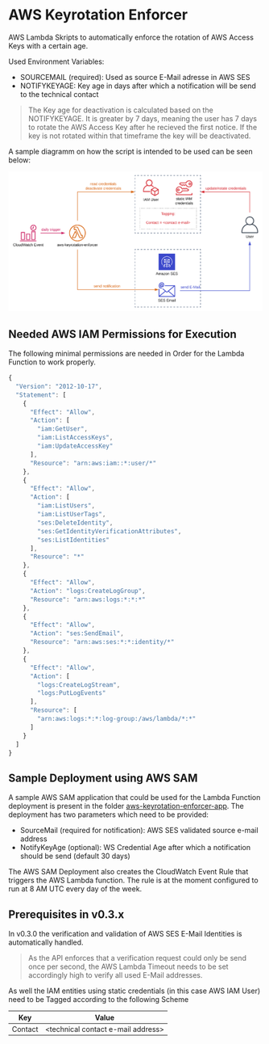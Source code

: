 # AWS Keyrotation Enforcer
AWS Lambda Skripts to automatically enforce the rotation of AWS Access Keys with a certain age.

Used Environment Variables:
- SOURCEMAIL (required): Used as source E-Mail adresse in AWS SES
- NOTIFYKEYAGE: Key age in days after which a notification will be send to the technical contact

> The Key age for deactivation is calculated based on the NOTIFYKEYAGE. It is greater by 7 days, meaning the user has 7 days to rotate the AWS Access Key after he recieved the first notice. If the key is not rotated within that timeframe the key will be deactivated.

A sample diagramm on how the script is intended to be used can be seen below:

![Architecture Diagramm](assets/aws-keyrotation-enforcer.svg)

## Needed AWS IAM Permissions for Execution

The following minimal permissions are needed in Order for the Lambda Function to work properly.

```javascript
{
  "Version": "2012-10-17",
  "Statement": [
    {
      "Effect": "Allow",
      "Action": [
        "iam:GetUser",
        "iam:ListAccessKeys",
        "iam:UpdateAccessKey"
      ],
      "Resource": "arn:aws:iam::*:user/*"
    },
    {
      "Effect": "Allow",
      "Action": [
        "iam:ListUsers",
        "iam:ListUserTags",
        "ses:DeleteIdentity",
        "ses:GetIdentityVerificationAttributes",
        "ses:ListIdentities"
      ],
      "Resource": "*"
    },
    {
      "Effect": "Allow",
      "Action": "logs:CreateLogGroup",
      "Resource": "arn:aws:logs:*:*:*"
    },
    {
      "Effect": "Allow",
      "Action": "ses:SendEmail",
      "Resource": "arn:aws:ses:*:*:identity/*"
    },
    {
      "Effect": "Allow",
      "Action": [
        "logs:CreateLogStream",
        "logs:PutLogEvents"
      ],
      "Resource": [
        "arn:aws:logs:*:*:log-group:/aws/lambda/*:*"
      ]
    }
  ]
}
```

## Sample Deployment using AWS SAM

A sample AWS SAM application that could be used for the Lambda Function deployment is present in the folder [aws-keyrotation-enforcer-app](aws-keyrotation-enforcer-app/). The deployment has two parameters which need to be provided:

- SourceMail (required for notification): AWS SES validated source e-mail address
- NotifyKeyAge (optional): WS Credential Age after which a notification should be send (default 30 days)

The AWS SAM Deployment also creates the CloudWatch Event Rule that triggers the AWS Lambda function. The rule is at the moment configured to run at 8 AM UTC every day of the week.

## Prerequisites in v0.3.x

In v0.3.0 the verification and validation of AWS SES E-Mail Identities is automatically handled.

> As the API enforces that a verification request could only be send once per second, the AWS Lambda Timeout needs to be set accordingly high to verify all used E-Mail addresses.

As well the IAM entities using static credentials (in this case AWS IAM User) need to be Tagged according to the following Scheme

| Key     | Value                                |
| ------- | ------------------------------------ |
| Contact | \<technical contact e-mail address\> |

